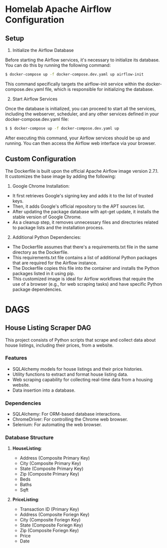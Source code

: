 # Homelab Apache Airflow Configuration

## Setup

1. Initialize the Airflow Database

Before starting the Airflow services, it's necessary to initialize its database. You can do this by running the following command:

```bash
$ docker-compose up -f docker-compose.dev.yaml up airflow-init
```

This command specifically targets the airflow-init service within the docker-compose.dev.yaml file, which is responsible for initializing the database.

2. Start Airflow Services

Once the database is initialized, you can proceed to start all the services, including the webserver, scheduler, and any other services defined in your docker-compose.dev.yaml file:

```bash
$ $ docker-compose up -f docker-compose.dev.yaml up
```

After executing this command, your Airflow services should be up and running. You can then access the Airflow web interface via your browser.

## Custom Configuration

The Dockerfile is built upon the official Apache Airflow image version 2.7.1. It customizes the base image by adding the following:

1. Google Chrome Installation:

- It first retrieves Google's signing key and adds it to the list of trusted keys.
- Then, it adds Google's official repository to the APT sources list.
- After updating the package database with apt-get update, it installs the stable version of Google Chrome.
- As a cleanup step, it removes unnecessary files and directories related to package lists and the installation process.

2. Additional Python Dependencies:

- The Dockerfile assumes that there's a requirements.txt file in the same directory as the Dockerfile.
- This requirements.txt file contains a list of additional Python packages that are required for the Airflow instance.
- The Dockerfile copies this file into the container and installs the Python packages listed in it using pip.
- This customized image is ideal for Airflow workflows that require the use of a browser (e.g., for web scraping tasks) and have specific Python package dependencies.

# DAGS

## House Listing Scraper DAG

This project consists of Python scripts that scrape and collect data about house listings, including their prices, from a website.

### Features

- SQLAlchemy models for house listings and their price histories.
- Utility functions to extract and format house listing data.
- Web scraping capability for collecting real-time data from a housing website.
- Data insertion into a database.

### Dependencies

- SQLAlchemy: For ORM-based database interactions.
- ChromeDriver: For controlling the Chrome web browser.
- Selenium: For automating the web browser.

### Database Structure

1. **HouseListing**:

   - Address (Composite Primary Key)
   - City (Composite Primary Key)
   - State (Composite Primary Key)
   - Zip (Composite Primary Key)
   - Beds
   - Baths
   - Sqft

2. **PriceListing**:
   - Transaction ID (Primary Key)
   - Address (Composite Foriegn Key)
   - City (Composite Foriegn Key)
   - State (Composite Foriegn Key)
   - Zip (Composite Foriegn Key)
   - Price
   - Date
